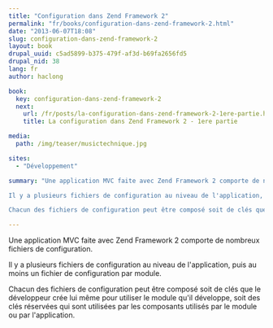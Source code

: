 ```yaml
---
title: "Configuration dans Zend Framework 2"
permalink: "fr/books/configuration-dans-zend-framework-2.html"
date: "2013-06-07T18:08"
slug: configuration-dans-zend-framework-2
layout: book
drupal_uuid: c5ad5899-b375-479f-af3d-b69fa2656fd5
drupal_nid: 38
lang: fr
author: haclong

book: 
  key: configuration-dans-zend-framework-2
  next:
    url: /fr/posts/la-configuration-dans-zend-framework-2-1ere-partie.html
    title: La configuration dans Zend Framework 2 - 1ere partie

media:
  path: /img/teaser/musictechnique.jpg

sites:
  - "Développement"

summary: "Une application MVC faite avec Zend Framework 2 comporte de nombreux fichiers de configuration.\n

Il y a plusieurs fichiers de configuration au niveau de l'application, puis au moins un fichier de configuration par module.\n

Chacun des fichiers de configuration peut être composé soit de clés que le développeur crée lui même pour utiliser le module qu'il développe, soit des clés réservées qui sont utilisées par les composants utilisés par le module ou par l'application."

---
```


Une application MVC faite avec Zend Framework 2 comporte de nombreux fichiers de configuration.

Il y a plusieurs fichiers de configuration au niveau de l'application, puis au moins un fichier de configuration par module.

Chacun des fichiers de configuration peut être composé soit de clés que le développeur crée lui même pour utiliser le module qu'il développe, soit des clés réservées qui sont utilisées par les composants utilisés par le module ou par l'application.
